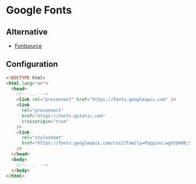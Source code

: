 # Google Fonts

<!--
Syne
Archivo
-->

## Alternative

- [Fontsource](/fontsource.md)

## Configuration

```html
<!DOCTYPE html>
<html lang="en">
  <head>
    <!-- ... -->
    <link rel="preconnect" href="https://fonts.googleapis.com" />
    <link
      rel="preconnect"
      href="https://fonts.gstatic.com"
      crossorigin="true"
    />
    <link
      rel="stylesheet"
      href="https://fonts.googleapis.com/css2?family=Poppins:wght@400;500;600&amp;display=swap"
    />
  </head>
  <body>
    <!-- ... -->
  </body>
</html>
```
